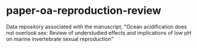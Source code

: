 # paper-oa-reproduction-review
Data repository associated with the manuscript, "Ocean acidification does not overlook sex: Review of understudied effects and implications of low pH on marine invertebrate sexual reproduction"
